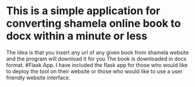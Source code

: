 # This is a simple application for converting shamela online book to docx within a minute or less
The idea is that you insert any url of any given book from shamela website and the program will download it for you
The book is downloaded in docx format. 
#Flask App. 
I have included the flask app for those who would like to deploy the tool on their website or those who would like to use a user friendly website interface. 
